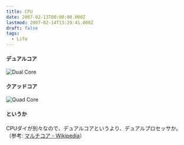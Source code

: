 ```yaml
---
title: CPU
date: 2007-02-13T00:00:00.000Z
lastmod: 2007-02-14T13:29:41.000Z
draft: false
tags:
  - Life
---
```


#### デュアルコア

![Dual Core](@/assets/flickr/390112831.jpg "Dual Core")

#### クアッドコア

![Quad Core](@/assets/flickr/390112898.jpg "Quad Core")

#### というか

CPUダイが別々なので、デュアルコアというより、デュアルプロセッサか。 （参考: [マルチコア - Wikipedia](http://ja.wikipedia.org/wiki/%E3%83%9E%E3%83%AB%E3%83%81%E3%82%B3%E3%82%A2)）
